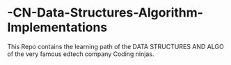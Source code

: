 # -CN-Data-Structures-Algorithm-Implementations
This Repo contains the learning path of the DATA STRUCTURES AND ALGO of the very famous edtech company Coding ninjas.
